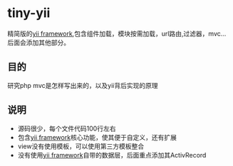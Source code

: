 # tiny-yii
精简版的[yii framework](https://github.com/yiisoft/yii),包含组件加载，模块按需加载，url路由,过滤器，mvc...后面会添加其他部分。

## 目的
研究php mvc是怎样写出来的，以及yii背后实现的原理

## 说明
- 源码很少，每个文件代码100行左右
- 包含[yii framework](https://github.com/yiisoft/yii)核心功能，使其便于自定义，还有扩展
- view没有使用模板，可以使用第三方模板整合
- 没有使用[yii framework](https://github.com/yiisoft/yii)自带的数据层，后面重点添加其ActivRecord

